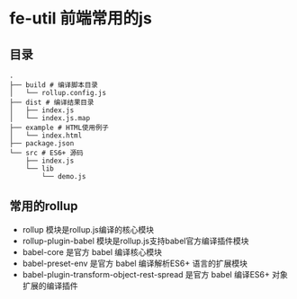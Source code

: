# fe-util 前端常用的js

## 目录

```pre
.
├── build # 编译脚本目录
│   └── rollup.config.js
├── dist # 编译结果目录
│   ├── index.js
│   └── index.js.map
├── example # HTML使用例子
│   └── index.html
├── package.json
└── src # ES6+ 源码
    ├── index.js
    └── lib
        └── demo.js
```



## 常用的rollup

* rollup 模块是rollup.js编译的核心模块
* rollup-plugin-babel 模块是rollup.js支持babel官方编译插件模块
* babel-core 是官方 babel 编译核心模块
* babel-preset-env 是官方 babel 编译解析ES6+ 语言的扩展模块
* babel-plugin-transform-object-rest-spread 是官方  babel 编译ES6+ 对象扩展的编译插件
